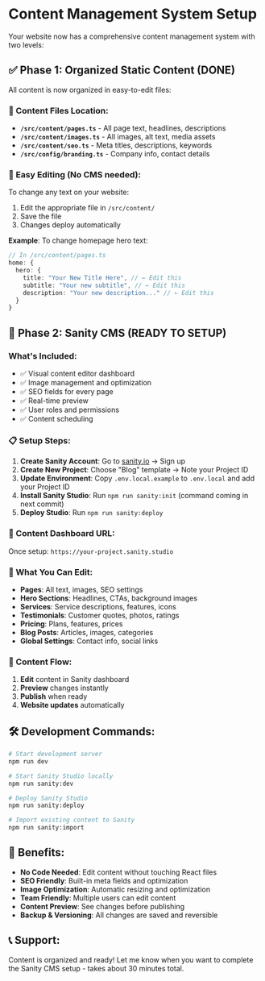 # Content Management System Setup

Your website now has a comprehensive content management system with two levels:

## ✅ Phase 1: Organized Static Content (DONE)
All content is now organized in easy-to-edit files:

### 📁 Content Files Location:
- **`/src/content/pages.ts`** - All page text, headlines, descriptions
- **`/src/content/images.ts`** - All images, alt text, media assets  
- **`/src/content/seo.ts`** - Meta titles, descriptions, keywords
- **`/src/config/branding.ts`** - Company info, contact details

### 🎯 Easy Editing (No CMS needed):
To change any text on your website:
1. Edit the appropriate file in `/src/content/`
2. Save the file
3. Changes deploy automatically

**Example**: To change homepage hero text:
```typescript
// In /src/content/pages.ts
home: {
  hero: {
    title: "Your New Title Here", // ← Edit this
    subtitle: "Your new subtitle", // ← Edit this
    description: "Your new description..." // ← Edit this
  }
}
```

## 🚀 Phase 2: Sanity CMS (READY TO SETUP)

### What's Included:
- ✅ Visual content editor dashboard
- ✅ Image management and optimization
- ✅ SEO fields for every page
- ✅ Real-time preview
- ✅ User roles and permissions
- ✅ Content scheduling

### 📋 Setup Steps:
1. **Create Sanity Account**: Go to [sanity.io](https://sanity.io) → Sign up
2. **Create New Project**: Choose "Blog" template → Note your Project ID
3. **Update Environment**: Copy `.env.local.example` to `.env.local` and add your Project ID
4. **Install Sanity Studio**: Run `npm run sanity:init` (command coming in next commit)
5. **Deploy Studio**: Run `npm run sanity:deploy` 

### 🎨 Content Dashboard URL:
Once setup: `https://your-project.sanity.studio`

### 📝 What You Can Edit:
- **Pages**: All text, images, SEO settings
- **Hero Sections**: Headlines, CTAs, background images
- **Services**: Service descriptions, features, icons
- **Testimonials**: Customer quotes, photos, ratings
- **Pricing**: Plans, features, prices
- **Blog Posts**: Articles, images, categories
- **Global Settings**: Contact info, social links

### 🔄 Content Flow:
1. **Edit** content in Sanity dashboard
2. **Preview** changes instantly  
3. **Publish** when ready
4. **Website updates** automatically

## 🛠 Development Commands:
```bash
# Start development server
npm run dev

# Start Sanity Studio locally  
npm run sanity:dev

# Deploy Sanity Studio
npm run sanity:deploy

# Import existing content to Sanity
npm run sanity:import
```

## 🎯 Benefits:
- **No Code Needed**: Edit content without touching React files
- **SEO Friendly**: Built-in meta fields and optimization
- **Image Optimization**: Automatic resizing and optimization
- **Team Friendly**: Multiple users can edit content
- **Content Preview**: See changes before publishing
- **Backup & Versioning**: All changes are saved and reversible

## 📞 Support:
Content is organized and ready! Let me know when you want to complete the Sanity CMS setup - takes about 30 minutes total.